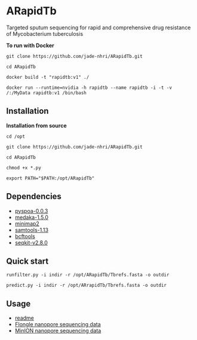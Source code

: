 # ARapidTb
Targeted sputum sequencing for rapid and comprehensive drug resistance of Mycobacterium tuberculosis

**To run with Docker**

``git clone https://github.com/jade-nhri/ARapidTb.git``

``cd ARapidTb``

``docker build -t "rapidtb:v1" ./``

``docker run --runtime=nvidia -h rapidtb --name rapidtb -i -t -v /:/MyData rapidtb:v1 /bin/bash``


Installation
------------
**Installation from source**

``cd /opt``

``git clone https://github.com/jade-nhri/ARapidTb.git``

``cd ARapidTb``

``chmod +x *.py``

``export PATH="$PATH:/opt/ARapidTb"``


## Dependencies

- [pyspoa-0.0.3](https://github.com/nanoporetech/pyspoa)
- [medaka-1.5.0](https://github.com/nanoporetech/medaka)
- [minimap2](https://github.com/lh3/minimap2)
- [samtools-1.13](http://github.com/samtools/)
- [bcftools](https://github.com/samtools/bcftools)
- [seqkit-v2.8.0](https://github.com/shenwei356/seqkit)

Quick start
------------
``runfilter.py -i indir -r /opt/ARapidTb/Tbrefs.fasta -o outdir``

``predict.py -i indir -r /opt/ARrapidTb/Tbrefs.fasta -o outdir``

## Usage
- [readme](https://www.dropbox.com/scl/fi/fqtmu7yhfdfokya5mokzt/Manual-of-ARapidTb.pdf?rlkey=3k2h2zp0vsobyfqpe9w93ciy2&dl=0)
- [Flongle nanopore sequencing data](https://doi.org/10.6084/m9.figshare.27048871.v1)
- [MinION nanopore sequencing data](https://doi.org/10.6084/m9.figshare.27048820.v1)
